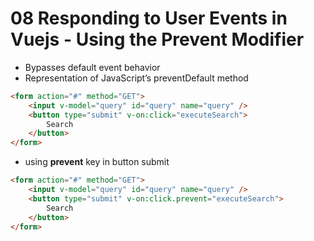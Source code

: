 # 08 Responding to User Events in Vuejs - Using the Prevent Modifier

- Bypasses default event behavior
- Representation of JavaScript’s preventDefault method

```html
<form action="#" method="GET">
    <input v-model="query" id="query" name="query" />
    <button type="submit" v-on:click="executeSearch">
        Search
    </button>
</form>
```
- using **prevent** key in button submit

```html
<form action="#" method="GET">
    <input v-model="query" id="query" name="query" />
    <button type="submit" v-on:click.prevent="executeSearch">
        Search
    </button>
</form>
```